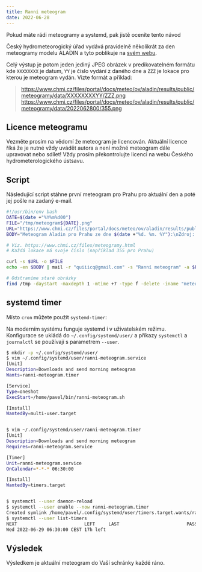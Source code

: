 ```yaml
---
title: Ranní meteogram
date: 2022-06-28
---
```


Pokud máte rádi meteogramy a systemd, pak jistě oceníte tento návod

<!--more-->

Český hydrometeorogický úřad vydává pravidelně několikrát za den meteogramy modelu ALADIN a tyto
poblikuje na [svém webu](https://www.chmi.cz/files/meteogramy.html).

Celý výstup je potom jeden jediný JPEG obrázek v predikovatelném formátu kde `XXXXXXXX` je datum,
`YY` je číslo vydání z daného dne a `ZZZ` je lokace pro kterou je meteogram vydán. Vizte formát a příklad:

> https://www.chmi.cz/files/portal/docs/meteo/ov/aladin/results/public/meteogramy/data/XXXXXXXXYY/ZZZ.png
> https://www.chmi.cz/files/portal/docs/meteo/ov/aladin/results/public/meteogramy/data/2022062800/355.png

## Licence meteogramu

Vezměte prosím na vědomí že meteogram je licencován. Aktuální licence říká že je nutné
vždy uvádět autora a není možné meteogram dále upravovat nebo sdílet! Vždy prosím
překontrolujte licenci na webu Českého hydrometerologického ústsavu.

## Script

Následující script stáhne první meteogram pro Prahu pro aktuální den a poté jej pošle na zadaný e-mail.

```bash
#!/usr/bin/env bash
DATE=$(date +"%Y%m%d00")
FILE="/tmp/meteogram${DATE}.png"
URL="https://www.chmi.cz/files/portal/docs/meteo/ov/aladin/results/public/meteogramy/data/${DATE}/355.png"
BODY="Meteogram Aladin pro Prahu ze dne $(date +"%d. %m. %Y"):\nZdroj: https://www.chmi.cz/files/meteogramy.html\n\n\n"

# Viz. https://www.chmi.cz/files/meteogramy.html
# Každá lokace má svoje číslo (například 355 pro Prahu)

curl -s $URL -o $FILE
echo -en $BODY | mail -r "quiiicq@gmail.com" -s "Ranní meteogram" -a $FILE -Ssendwait pdostal@pdostal.cz

# Odstraníme staré obrázky
find /tmp -daystart -maxdepth 1 -mtime +7 -type f -delete -iname "meteogram*.png"
```

## systemd timer

Místo `cron` můžete použít `systemd-timer`:

Na moderním systému funguje systemd i v uživatelském režimu.
Konfigurace se ukládá do `~/.config/systemd/user/` a příkazy
`systemctl` a `journalctl` se používají s parametrem `--user`.

```bash
$ mkdir -p ~/.config/systemd/user/
$ vim ~/.config/systemd/user/ranni-meteogram.service
[Unit]
Description=Downloads and send morning meteogram
Wants=ranni-meteogram.timer

[Service]
Type=oneshot
ExecStart=/home/pavel/bin/ranni-meteogram.sh

[Install]
WantedBy=multi-user.target


$ vim ~/.config/systemd/user/ranni-meteogram.timer
[Unit]
Description=Downloads and send morning meteogram
Requires=ranni-meteogram.service

[Timer]
Unit=ranni-meteogram.service
OnCalendar=*-*-* 06:30:00

[Install]
WantedBy=timers.target


$ systemctl --user daemon-reload
$ systemctl --user enable --now ranni-meteogram.timer
Created symlink /home/pavel/.config/systemd/user/timers.target.wants/ranni-meteogram.timer → /home/pavel/.config/systemd/user/ranni-meteogram.timer.
$ systemctl --user list-timers
NEXT                         LEFT     LAST                         PASSED       UNIT                         ACTIVATES
Wed 2022-06-29 06:30:00 CEST 17h left                                           ranni-meteogram.timer        ranni-meteogram.service
```

## Výsledek

Výsledkem je aktuální meteogram do Vaší schránky každé ráno.

